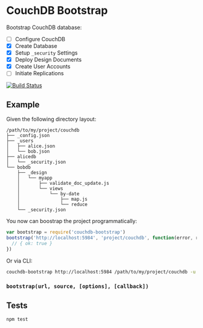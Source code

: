 # CouchDB Bootstrap
Bootstrap CouchDB database:

- [ ] Configure CouchDB
- [x] Create Database
- [x] Setup `_security` Settings
- [x] Deploy Design Documents
- [x] Create User Accounts
- [ ] Initiate Replications

[![Build
Status](https://magnum.travis-ci.com/eHealthAfrica/couchdb-bootstrap.svg?token=17MT1MYgsDEiy3cPsdVy&branch=master)](https://magnum.travis-ci.com/eHealthAfrica/couchdb-bootstrap)


## Example
Given the following directory layout:

```
/path/to/my/project/couchdb
├── _config.json
├── _users
│   ├── alice.json
│   └── bob.json
├── alicedb
│   └── _security.json
└── bobdb
    ├── _design
    │   └── myapp
    │       ├── validate_doc_update.js
    │       └── views
    │           └── by-date
    │               ├── map.js
    │               └── reduce
    └── _security.json
```

You now can boostrap the project programmatically:

```js
var bootstrap = require('couchdb-bootstrap')
bootstrap('http://localhost:5984', 'project/couchdb', function(error, response) {
  // { ok: true }
})
```

Or via CLI:

```sh
couchdb-bootstrap http://localhost:5984 /path/to/my/project/couchdb -u jo -p secure
```

### `bootstrap(url, source, [options], [callback])`

## Tests
```sh
npm test
```
